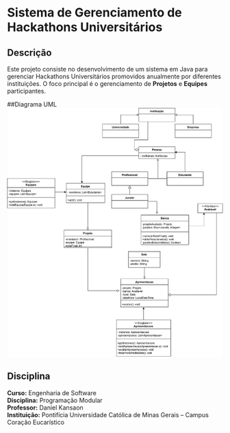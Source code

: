 # Sistema de Gerenciamento de Hackathons Universitários

## Descrição

Este projeto consiste no desenvolvimento de um sistema em Java para gerenciar Hackathons Universitários promovidos anualmente por diferentes instituições. O foco principal é o gerenciamento de **Projetos** e **Equipes** participantes.

##Diagrama UML
![Diagrama UML](https://raw.githubusercontent.com/jjoaom/UniHackaton/refs/heads/main/docs/hackaton1.1.drawio.svg)

## Disciplina

**Curso:** Engenharia de Software  
**Disciplina:** Programação Modular  
**Professor:** Daniel Kansaon  
**Instituição:** Pontifícia Universidade Católica de Minas Gerais – Campus Coração Eucarístico  

